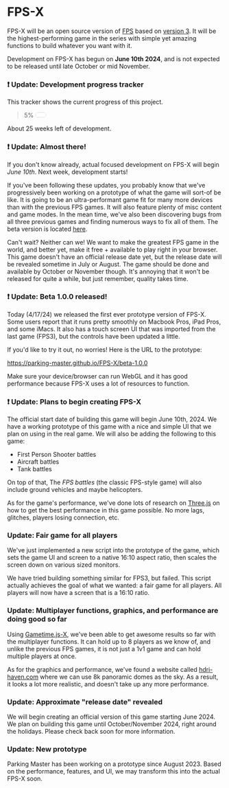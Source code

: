 # FPS-X
FPS-X will be an open source version of [FPS](https://github.com/Parking-Master/FPS) based on [version 3](https://github.com/Parking-Master/FPS3). It will be the highest-performing game in the series with simple yet amazing functions to build whatever you want with it.

Development on FPS-X has begun on __June 10th 2024__, and is not expected to be released until late October or mid November.

### ❗ Update: Development progress tracker
This tracker shows the current progress of this project.
>5% <img height="10" width="5%" src="https://github.com/Parking-Master/Parking-Master-2.0/blob/main/images/bar.png" style="filter:invert(100%);border:1px solid #222;border-radius:5px;"><br>

About 25 weeks left of development.

### ❗ Update: Almost there!
If you don't know already, actual focused development on FPS-X will begin _June 10th_. Next week, development starts!

If you've been following these updates, you probably know that we've progressively been working on a prototype of what the game will sort-of be like. It is going to be an ultra-performant game fit for many more devices than with the previous FPS games. It will also feature plenty of misc content and game modes. In the mean time, we've also been discovering bugs from all three previous games and finding numerous ways to fix all of them. The beta version is located [here](https://parking-master.github.io/FPS-X/beta-1.0.0).

Can't wait? Neither can we! We want to make the greatest FPS game in the world, and better yet, make it free + available to play right in your browser. This game doesn't have an official release date yet, but the release date will be revealed sometime in July or August. The game should be done and available by October or November though. It's annoying that it won't be released for quite a while, but just remember, quality takes time.

### ❗ Update: Beta 1.0.0 released!
Today (4/17/24) we released the first ever prototype version of FPS-X. Some users report that it runs pretty smoothly on Macbook Pros, iPad Pros, and some iMacs. It also has a touch screen UI that was imported from the last game (FPS3), but the controls have been updated a little.

If you'd like to try it out, no worries! Here is the URL to the prototype:

https://parking-master.github.io/FPS-X/beta-1.0.0

Make sure your device/browser can run WebGL and it has good performance because FPS-X uses a lot of resources to function.

### ❗ Update: Plans to begin creating FPS-X
The official start date of building this game will begin June 10th, 2024. We have a working prototype of this game with a nice and simple UI that we plan on using in the real game. We will also be adding the following to this game:

- First Person Shooter battles
- Aircraft battles
- Tank battles

On top of that, The _FPS battles_ (the classic FPS-style game) will also include ground vehicles and maybe helicopters.

As for the game's performance, we've done lots of research on [Three.js](https://threejs.org) on how to get the best performance in this game possible. No more lags, glitches, players losing connection, etc.

### Update: Fair game for all players
We've just implemented a new script into the prototype of the game, which sets the game UI and screen to a native 16:10 aspect ratio, then scales the screen down on various sized monitors.

We have tried building something similar for FPS3, but failed. This script actually achieves the goal of what we wanted: a fair game for all players. All players will now have a screen that is a 16:10 ratio.

### Update: Multiplayer functions, graphics, and performance are doing good so far
Using [Gametime.js-X](https://x.gametime.js.org), we've been able to get awesome results so far with the multiplayer functions. It can hold up  to 8 players as we know of, and unlike the previous FPS games, it is not just a 1v1 game and can hold multiple players at once.

As for the graphics and performance, we've found a website called [hdri-haven.com](https://hdri-haven.com) where we can use 8k panoramic domes as the sky. As a result, it looks a lot more realistic, and doesn't take up any more performance.

### Update: Approximate "release date" revealed
We will begin creating an official version of this game starting June 2024. We plan on building this game until October/November 2024, right around the holidays. Please check back soon for more information.

### Update: New prototype
Parking Master has been working on a prototype since August 2023. Based on the performance, features, and UI, we may transform this into the actual FPS-X soon.
